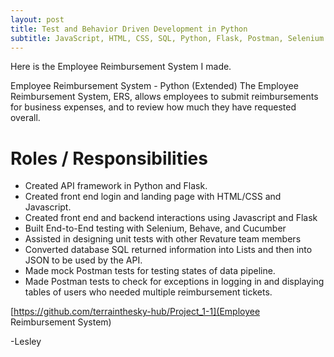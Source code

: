 ```yaml
---
layout: post
title: Test and Behavior Driven Development in Python
subtitle: JavaScript, HTML, CSS, SQL, Python, Flask, Postman, Selenium
---
```


Here is the Employee Reimbursement System I made.

Employee Reimbursement System - Python (Extended) 
The Employee Reimbursement System, ERS, allows employees to submit reimbursements for business expenses, and to review how much they have requested overall.

# Roles / Responsibilities
* Created API framework in Python and Flask.
* Created front end login and landing page with HTML/CSS and Javascript.
* Created front end and backend interactions using Javascript and Flask
* Built End-to-End testing with Selenium, Behave, and Cucumber
* Assisted in designing unit tests with other Revature team members
* Converted database SQL returned information into Lists and then into JSON to be used by the API.
* Made mock Postman tests for testing states of data pipeline.
* Made Postman tests to check for exceptions in logging in and displaying tables of users who needed multiple reimbursement tickets.

[https://github.com/terrainthesky-hub/Project_1-1](Employee Reimbursement System)

-Lesley
